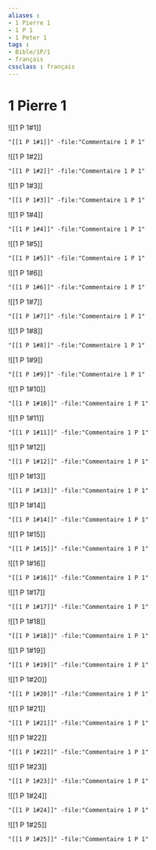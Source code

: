 ```yaml
---
aliases : 
- 1 Pierre 1
- 1 P 1
- 1 Peter 1
tags : 
- Bible/1P/1
- français
cssclass : français
---
```


# 1 Pierre 1

![[1 P 1#1]]

```query
"[[1 P 1#1]]" -file:"Commentaire 1 P 1"
```

![[1 P 1#2]]

```query
"[[1 P 1#2]]" -file:"Commentaire 1 P 1"
```

![[1 P 1#3]]

```query
"[[1 P 1#3]]" -file:"Commentaire 1 P 1"
```

![[1 P 1#4]]

```query
"[[1 P 1#4]]" -file:"Commentaire 1 P 1"
```

![[1 P 1#5]]

```query
"[[1 P 1#5]]" -file:"Commentaire 1 P 1"
```

![[1 P 1#6]]

```query
"[[1 P 1#6]]" -file:"Commentaire 1 P 1"
```

![[1 P 1#7]]

```query
"[[1 P 1#7]]" -file:"Commentaire 1 P 1"
```

![[1 P 1#8]]

```query
"[[1 P 1#8]]" -file:"Commentaire 1 P 1"
```

![[1 P 1#9]]

```query
"[[1 P 1#9]]" -file:"Commentaire 1 P 1"
```

![[1 P 1#10]]

```query
"[[1 P 1#10]]" -file:"Commentaire 1 P 1"
```

![[1 P 1#11]]

```query
"[[1 P 1#11]]" -file:"Commentaire 1 P 1"
```

![[1 P 1#12]]

```query
"[[1 P 1#12]]" -file:"Commentaire 1 P 1"
```

![[1 P 1#13]]

```query
"[[1 P 1#13]]" -file:"Commentaire 1 P 1"
```

![[1 P 1#14]]

```query
"[[1 P 1#14]]" -file:"Commentaire 1 P 1"
```

![[1 P 1#15]]

```query
"[[1 P 1#15]]" -file:"Commentaire 1 P 1"
```

![[1 P 1#16]]

```query
"[[1 P 1#16]]" -file:"Commentaire 1 P 1"
```

![[1 P 1#17]]

```query
"[[1 P 1#17]]" -file:"Commentaire 1 P 1"
```

![[1 P 1#18]]

```query
"[[1 P 1#18]]" -file:"Commentaire 1 P 1"
```

![[1 P 1#19]]

```query
"[[1 P 1#19]]" -file:"Commentaire 1 P 1"
```

![[1 P 1#20]]

```query
"[[1 P 1#20]]" -file:"Commentaire 1 P 1"
```

![[1 P 1#21]]

```query
"[[1 P 1#21]]" -file:"Commentaire 1 P 1"
```

![[1 P 1#22]]

```query
"[[1 P 1#22]]" -file:"Commentaire 1 P 1"
```

![[1 P 1#23]]

```query
"[[1 P 1#23]]" -file:"Commentaire 1 P 1"
```

![[1 P 1#24]]

```query
"[[1 P 1#24]]" -file:"Commentaire 1 P 1"
```

![[1 P 1#25]]

```query
"[[1 P 1#25]]" -file:"Commentaire 1 P 1"
```

